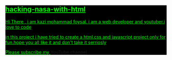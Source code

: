 <div style="background:#000;color:lime;text-decoration:underline;">
<h2>hacking-nasa-with-html</h2>
<p>Hi There , i am kazi mohammad foysal. i am a web developer and youtuber.i love to code</p>
<p>in this project i have tried to create a html,css and javascript project only for fun.hope you all like it and don't take it serriosly </p>
Please subscribe my <a href="https://m.youtube.com/channel/UCAiOwdVQRxC6xFZbCdSTHuw"> YouTube channel </a>
<!-- <a href="http://foysalbd.aino.pk/"> -Foysalbd 🙂 </a> -->

</div>

